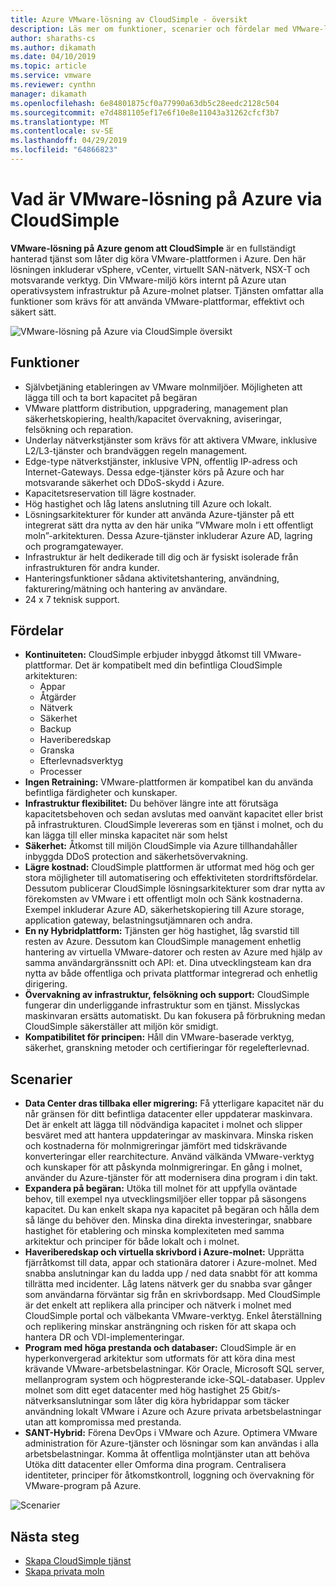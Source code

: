 ```yaml
---
title: Azure VMware-lösning av CloudSimple - översikt
description: Läs mer om funktioner, scenarier och fördelar med VMware-lösning på Azure av CloudSimple-tjänsten.
author: sharaths-cs
ms.author: dikamath
ms.date: 04/10/2019
ms.topic: article
ms.service: vmware
ms.reviewer: cynthn
manager: dikamath
ms.openlocfilehash: 6e84801875cf0a77990a63db5c28eedc2128c504
ms.sourcegitcommit: e7d4881105ef17e6f10e8e11043a31262cfcf3b7
ms.translationtype: MT
ms.contentlocale: sv-SE
ms.lasthandoff: 04/29/2019
ms.locfileid: "64866823"
---
```

# <a name="what-is-vmware-solution-on-azure-by-cloudsimple"></a>Vad är VMware-lösning på Azure via CloudSimple

**VMware-lösning på Azure genom att CloudSimple** är en fullständigt hanterad tjänst som låter dig köra VMware-plattformen i Azure. Den här lösningen inkluderar vSphere, vCenter, virtuellt SAN-nätverk, NSX-T och motsvarande verktyg.
Din VMware-miljö körs internt på Azure utan operativsystem infrastruktur på Azure-molnet platser. Tjänsten omfattar alla funktioner som krävs för att använda VMware-plattformar, effektivt och säkert sätt.

![VMware-lösning på Azure via CloudSimple översikt](media/azure-vmware-solution-by-cloudsimple.png)

## <a name="features"></a>Funktioner

* Självbetjäning etableringen av VMware molnmiljöer. Möjligheten att lägga till och ta bort kapacitet på begäran
* VMware plattform distribution, uppgradering, management plan säkerhetskopiering, health/kapacitet övervakning, aviseringar, felsökning och reparation.
* Underlay nätverkstjänster som krävs för att aktivera VMware, inklusive L2/L3-tjänster och brandväggen regeln management.
* Edge-type nätverkstjänster, inklusive VPN, offentlig IP-adress och Internet-Gateways. Dessa edge-tjänster körs på Azure och har motsvarande säkerhet och DDoS-skydd i Azure.
* Kapacitetsreservation till lägre kostnader.
* Hög hastighet och låg latens anslutning till Azure och lokalt.
* Lösningsarkitekturer för kunder att använda Azure-tjänster på ett integrerat sätt dra nytta av den här unika ”VMware moln i ett offentligt moln”-arkitekturen. Dessa Azure-tjänster inkluderar Azure AD, lagring och programgatewayer.
* Infrastruktur är helt dedikerade till dig och är fysiskt isolerade från infrastrukturen för andra kunder.
* Hanteringsfunktioner sådana aktivitetshantering, användning, fakturering/mätning och hantering av användare.
* 24 x 7 teknisk support.

## <a name="benefits"></a>Fördelar

* **Kontinuiteten:** CloudSimple erbjuder inbyggd åtkomst till VMware-plattformar. Det är kompatibelt med din befintliga CloudSimple arkitekturen:
  * Appar
  * Åtgärder
  * Nätverk
  * Säkerhet
  * Backup
  * Haveriberedskap
  * Granska
  * Efterlevnadsverktyg
  * Processer
* **Ingen Retraining:** VMware-plattformen är kompatibel kan du använda befintliga färdigheter och kunskaper.
* **Infrastruktur flexibilitet:** Du behöver längre inte att förutsäga kapacitetsbehoven och sedan avslutas med oanvänt kapacitet eller brist på infrastrukturen. CloudSimple levereras som en tjänst i molnet, och du kan lägga till eller minska kapacitet när som helst
* **Säkerhet:** Åtkomst till miljön CloudSimple via Azure tillhandahåller inbyggda DDoS protection and säkerhetsövervakning.
* **Lägre kostnad:** CloudSimple plattformen är utformat med hög och ger stora möjligheter till automatisering och effektiviteten stordriftsfördelar. Dessutom publicerar CloudSimple lösningsarkitekturer som drar nytta av förekomsten av VMware i ett offentligt moln och Sänk kostnaderna. Exempel inkluderar Azure AD, säkerhetskopiering till Azure storage, application gateway, belastningsutjämnaren och andra.
* **En ny Hybridplattform:** Tjänsten ger hög hastighet, låg svarstid till resten av Azure. Dessutom kan CloudSimple management enhetlig hantering av virtuella VMware-datorer och resten av Azure med hjälp av samma användargränssnitt och API: et. Dina utvecklingsteam kan dra nytta av både offentliga och privata plattformar integrerad och enhetlig dirigering.
* **Övervakning av infrastruktur, felsökning och support:** CloudSimple fungerar din underliggande infrastruktur som en tjänst. Misslyckas maskinvaran ersätts automatiskt. Du kan fokusera på förbrukning medan CloudSimple säkerställer att miljön kör smidigt.
* **Kompatibilitet för principen:** Håll din VMware-baserade verktyg, säkerhet, granskning metoder och certifieringar för regelefterlevnad.

## <a name="scenarios"></a>Scenarier

* **Data Center dras tillbaka eller migrering:** Få ytterligare kapacitet när du når gränsen för ditt befintliga datacenter eller uppdaterar maskinvara. Det är enkelt att lägga till nödvändiga kapacitet i molnet och slipper besväret med att hantera uppdateringar av maskinvara. Minska risken och kostnaderna för molnmigreringar jämfört med tidskrävande konverteringar eller rearchitecture. Använd välkända VMware-verktyg och kunskaper för att påskynda molnmigreringar. En gång i molnet, använder du Azure-tjänster för att modernisera dina program i din takt.
* **Expandera på begäran:** Utöka till molnet för att uppfylla oväntade behov, till exempel nya utvecklingsmiljöer eller toppar på säsongens kapacitet. Du kan enkelt skapa nya kapacitet på begäran och hålla dem så länge du behöver den. Minska dina direkta investeringar, snabbare hastighet för etablering och minska komplexiteten med samma arkitektur och principer för både lokalt och i molnet.
* **Haveriberedskap och virtuella skrivbord i Azure-molnet:** Upprätta fjärråtkomst till data, appar och stationära datorer i Azure-molnet. Med snabba anslutningar kan du ladda upp / ned data snabbt för att komma tillrätta med incidenter. Låg latens nätverk ger du snabba svar gånger som användarna förväntar sig från en skrivbordsapp. Med CloudSimple är det enkelt att replikera alla principer och nätverk i molnet med CloudSimple portal och välbekanta VMware-verktyg. Enkel återställning och replikering minskar ansträngning och risken för att skapa och hantera DR och VDI-implementeringar.
* **Program med höga prestanda och databaser:** CloudSimple är en hyperkonvergerad arkitektur som utformats för att köra dina mest krävande VMware-arbetsbelastningar. Kör Oracle, Microsoft SQL server, mellanprogram system och högpresterande icke-SQL-databaser. Upplev molnet som ditt eget datacenter med hög hastighet 25 Gbit/s-nätverksanslutningar som låter dig köra hybridappar som täcker användning lokalt VMware i Azure och Azure privata arbetsbelastningar utan att kompromissa med prestanda.
* **SANT-Hybrid:** Förena DevOps i VMware och Azure. Optimera VMware administration för Azure-tjänster och lösningar som kan användas i alla arbetsbelastningar. Komma åt offentliga molntjänster utan att behöva Utöka ditt datacenter eller Omforma dina program. Centralisera identiteter, principer för åtkomstkontroll, loggning och övervakning för VMware-program på Azure.

![Scenarier](media/cloudsimple-scenarios.png)

## <a name="next-steps"></a>Nästa steg

* [Skapa CloudSimple tjänst](quickstart-create-cloudsimple-service.md)
* [Skapa privata moln](quickstart-create-private-cloud.md)